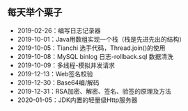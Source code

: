 ## 每天举个栗子

- 2019-02-26：编写日志记录器
- 2019-10-01：Java用数组实现一个栈（栈是先进先出的结构）
- 2019-10-05：Tianchi 选手代码，Thread.join()的使用
- 2019-10-08：MySQL binlog 日志-rollback.sql 数据清洗
- 2019-10-09：多线程-模拟并发请求
- 2019-12-13：Web签名校验
- 2019-12-30：Base64编/解码
- 2019-12-31：RSA加密、解密、签名、验签的原理及方法
- 2020-01-05：JDK内置的轻量级Http服务器